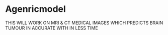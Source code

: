 # Agenricmodel
THIS WILL WORK ON MRI &amp; CT MEDICAL IMAGES WHICH PREDICTS BRAIN TUMOUR IN ACCURATE WITH IN LESS TIME
